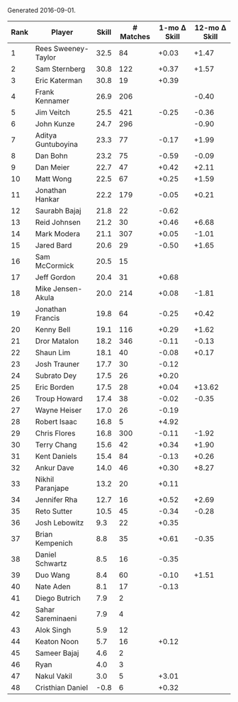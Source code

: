 Generated 2016-09-01.

| Rank | Player              | Skill | # Matches | 1-mo Δ Skill | 12-mo Δ Skill |
|------|---------------------|-------|-----------|--------------|---------------|
|    1 | Rees Sweeney-Taylor |  32.5 |        84 |        +0.03 |         +1.47 |
|    2 | Sam Sternberg       |  30.8 |       122 |        +0.37 |         +1.57 |
|    3 | Eric Katerman       |  30.8 |        19 |        +0.39 |               |
|    4 | Frank Kennamer      |  26.9 |       206 |              |         -0.40 |
|    5 | Jim Veitch          |  25.5 |       421 |        -0.25 |         -0.36 |
|    6 | John Kunze          |  24.7 |       296 |              |         -0.90 |
|    7 | Aditya Guntuboyina  |  23.3 |        77 |        -0.17 |         +1.99 |
|    8 | Dan Bohn            |  23.2 |        75 |        -0.59 |         -0.09 |
|    9 | Dan Meier           |  22.7 |        47 |        +0.42 |         +2.11 |
|   10 | Matt Wong           |  22.5 |        67 |        +0.25 |         +1.59 |
|   11 | Jonathan Hankar     |  22.2 |       179 |        -0.05 |         +0.21 |
|   12 | Saurabh Bajaj       |  21.8 |        22 |        -0.62 |               |
|   13 | Reid Johnsen        |  21.2 |        30 |        +0.46 |         +6.68 |
|   14 | Mark Modera         |  21.1 |       307 |        +0.05 |         -1.01 |
|   15 | Jared Bard          |  20.6 |        29 |        -0.50 |         +1.65 |
|   16 | Sam McCormick       |  20.5 |        15 |              |               |
|   17 | Jeff Gordon         |  20.4 |        31 |        +0.68 |               |
|   18 | Mike Jensen-Akula   |  20.0 |       214 |        +0.08 |         -1.81 |
|   19 | Jonathan Francis    |  19.8 |        64 |        -0.25 |         +0.42 |
|   20 | Kenny Bell          |  19.1 |       116 |        +0.29 |         +1.62 |
|   21 | Dror Matalon        |  18.2 |       346 |        -0.11 |         -0.13 |
|   22 | Shaun Lim           |  18.1 |        40 |        -0.08 |         +0.17 |
|   23 | Josh Trauner        |  17.7 |        30 |        -0.12 |               |
|   24 | Subrato Dey         |  17.5 |        26 |        +0.20 |               |
|   25 | Eric Borden         |  17.5 |        28 |        +0.04 |        +13.62 |
|   26 | Troup Howard        |  17.4 |        38 |        -0.02 |         -0.35 |
|   27 | Wayne Heiser        |  17.0 |        26 |        -0.19 |               |
|   28 | Robert Isaac        |  16.8 |         5 |        +4.92 |               |
|   29 | Chris Flores        |  16.8 |       300 |        -0.11 |         -1.92 |
|   30 | Terry Chang         |  15.6 |        42 |        +0.34 |         +1.90 |
|   31 | Kent Daniels        |  15.4 |        84 |        -0.13 |         +0.26 |
|   32 | Ankur Dave          |  14.0 |        46 |        +0.30 |         +8.27 |
|   33 | Nikhil Paranjape    |  13.2 |        20 |        +0.11 |               |
|   34 | Jennifer Rha        |  12.7 |        16 |        +0.52 |         +2.69 |
|   35 | Reto Sutter         |  10.5 |        45 |        -0.34 |         -0.28 |
|   36 | Josh Lebowitz       |   9.3 |        22 |        +0.35 |               |
|   37 | Brian Kempenich     |   8.8 |        35 |        +0.61 |         -0.35 |
|   38 | Daniel Schwartz     |   8.5 |        16 |        -0.35 |               |
|   39 | Duo Wang            |   8.4 |        60 |        -0.10 |         +1.51 |
|   40 | Nate Aden           |   8.1 |        17 |        -0.13 |               |
|   41 | Diego Butrich       |   7.9 |         2 |              |               |
|   42 | Sahar Sareminaeni   |   7.9 |         4 |              |               |
|   43 | Alok Singh          |   5.9 |        12 |              |               |
|   44 | Keaton Noon         |   5.7 |        16 |        +0.12 |               |
|   45 | Sameer Bajaj        |   4.6 |         2 |              |               |
|   46 | Ryan                |   4.0 |         3 |              |               |
|   47 | Nakul Vakil         |   3.0 |         5 |        +3.01 |               |
|   48 | Cristhian Daniel    |  -0.8 |         6 |        +0.32 |               |